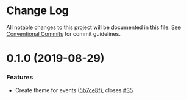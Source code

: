 # Change Log

All notable changes to this project will be documented in this file.
See [Conventional Commits](https://conventionalcommits.org) for commit guidelines.

# 0.1.0 (2019-08-29)


### Features

* Create theme for events ([5b7ce8f](https://github.com/UNDataForum/gatsby-themes/tree/master/themes/gatsby-theme-events/commit/5b7ce8f)), closes [#35](https://github.com/UNDataForum/gatsby-themes/tree/master/themes/gatsby-theme-events/issues/35)
